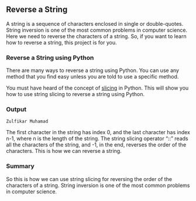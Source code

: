 ## Reverse a String

A string is a sequence of characters enclosed in single or double-quotes. String inversion is one of the most common problems in computer science. Here we need to reverse the characters of a string. So, if you want to learn how to reverse a string, this project is for you.

### Reverse a String using Python

There are many ways to reverse a string using Python. You can use any method that you find easy unless you are told to use a specific method.

You must have heard of the concept of [slicing](https://python-reference.readthedocs.io/en/latest/docs/brackets/slicing.html) in Python. This will show you how to use string slicing to reverse a string using Python.

### Output

```
Zulfikar Muhamad
```

The first character in the string has index 0, and the last character has index n-1, where n is the length of the string. The string slicing operator “::” reads all the characters of the string, and -1, in the end, reverses the order of the characters. This is how we can reverse a string.

### Summary

So this is how we can use string slicing for reversing the order of the characters of a string. String inversion is one of the most common problems in computer science.